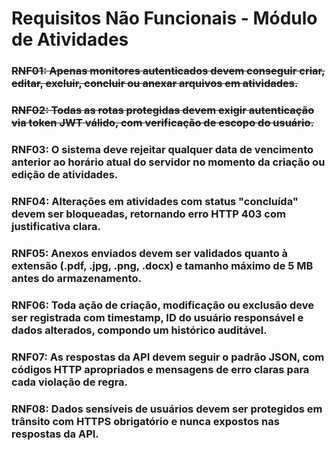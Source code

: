 # Requisitos Não Funcionais - Módulo de Atividades
### ~~RNF01: Apenas monitores autenticados devem conseguir criar, editar, excluir, concluir ou anexar arquivos em atividades.~~
### ~~RNF02: Todas as rotas protegidas devem exigir autenticação via token JWT válido, com verificação de escopo do usuário.~~
### RNF03: O sistema deve rejeitar qualquer data de vencimento anterior ao horário atual do servidor no momento da criação ou edição de atividades.
### RNF04: Alterações em atividades com status "concluída" devem ser bloqueadas, retornando erro HTTP 403 com justificativa clara.
### RNF05: Anexos enviados devem ser validados quanto à extensão (.pdf, .jpg, .png, .docx) e tamanho máximo de 5 MB antes do armazenamento.
### RNF06: Toda ação de criação, modificação ou exclusão deve ser registrada com timestamp, ID do usuário responsável e dados alterados, compondo um histórico auditável.
### RNF07: As respostas da API devem seguir o padrão JSON, com códigos HTTP apropriados e mensagens de erro claras para cada violação de regra.
### RNF08: Dados sensíveis de usuários devem ser protegidos em trânsito com HTTPS obrigatório e nunca expostos nas respostas da API.